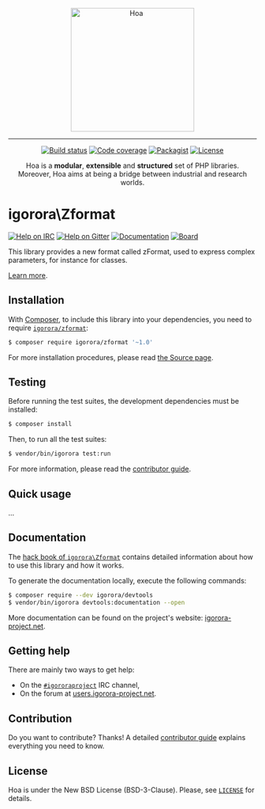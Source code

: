 <p align="center">
  <img src="https://static.igorora-project.net/Image/Hoa.svg" alt="Hoa" width="250px" />
</p>

---

<p align="center">
  <a href="https://travis-ci.org/igororaproject/zformat"><img src="https://img.shields.io/travis/igororaproject/zformat/master.svg" alt="Build status" /></a>
  <a href="https://coveralls.io/github/igororaproject/zformat?branch=master"><img src="https://img.shields.io/coveralls/igororaproject/zformat/master.svg" alt="Code coverage" /></a>
  <a href="https://packagist.org/packages/igorora/zformat"><img src="https://img.shields.io/packagist/dt/igorora/zformat.svg" alt="Packagist" /></a>
  <a href="https://igorora-project.net/LICENSE"><img src="https://img.shields.io/packagist/l/igorora/zformat.svg" alt="License" /></a>
</p>
<p align="center">
  Hoa is a <strong>modular</strong>, <strong>extensible</strong> and
  <strong>structured</strong> set of PHP libraries.<br />
  Moreover, Hoa aims at being a bridge between industrial and research worlds.
</p>

# igorora\Zformat

[![Help on IRC](https://img.shields.io/badge/help-%23igororaproject-ff0066.svg)](https://webchat.freenode.net/?channels=#igororaproject)
[![Help on Gitter](https://img.shields.io/badge/help-gitter-ff0066.svg)](https://gitter.im/igororaproject/central)
[![Documentation](https://img.shields.io/badge/documentation-hack_book-ff0066.svg)](https://central.igorora-project.net/Documentation/Library/Zformat)
[![Board](https://img.shields.io/badge/organisation-board-ff0066.svg)](https://waffle.io/igororaproject/zformat)

This library provides a new format called zFormat, used to express complex
parameters, for instance for classes.

[Learn more](https://central.igorora-project.net/Documentation/Library/Zformat).

## Installation

With [Composer](https://getcomposer.org/), to include this library into
your dependencies, you need to
require [`igorora/zformat`](https://packagist.org/packages/igorora/zformat):

```sh
$ composer require igorora/zformat '~1.0'
```

For more installation procedures, please read [the Source
page](https://igorora-project.net/Source.html).

## Testing

Before running the test suites, the development dependencies must be installed:

```sh
$ composer install
```

Then, to run all the test suites:

```sh
$ vendor/bin/igorora test:run
```

For more information, please read the [contributor
guide](https://igorora-project.net/Literature/Contributor/Guide.html).

## Quick usage

…

## Documentation

The
[hack book of `igorora\Zformat`](https://central.igorora-project.net/Documentation/Library/Zformat)
contains detailed information about how to use this library and how it works.

To generate the documentation locally, execute the following commands:

```sh
$ composer require --dev igorora/devtools
$ vendor/bin/igorora devtools:documentation --open
```

More documentation can be found on the project's website:
[igorora-project.net](https://igorora-project.net/).

## Getting help

There are mainly two ways to get help:

  * On the [`#igororaproject`](https://webchat.freenode.net/?channels=#igororaproject)
    IRC channel,
  * On the forum at [users.igorora-project.net](https://users.igorora-project.net).

## Contribution

Do you want to contribute? Thanks! A detailed [contributor
guide](https://igorora-project.net/Literature/Contributor/Guide.html) explains
everything you need to know.

## License

Hoa is under the New BSD License (BSD-3-Clause). Please, see
[`LICENSE`](https://igorora-project.net/LICENSE) for details.
